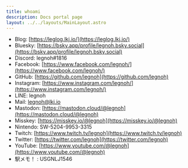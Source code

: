 ```yaml
---
title: whoami
description: Docs portal page
layout: ../../layouts/MainLayout.astro
---
```


* Blog: [https://leglog.lkj.io/](https://leglog.lkj.io/)
* Bluesky: [https://bsky.app/profile/legnoh.bsky.social](https://bsky.app/profile/legnoh.bsky.social)
* Discord: legnoh#1816
* Facebook: [https://www.facebook.com/legnoh/](https://www.facebook.com/legnoh/)
* GitHub: [https://github.com/legnoh](https://github.com/legnoh)
* Instagram: [https://www.instagram.com/legnoh/](https://www.instagram.com/legnoh/)
* LINE: legnoh
* Mail: [legnoh@lkj.io](mailto:legnoh@lkj.io)
* Mastodon: [https://mastodon.cloud/@legnoh](https://mastodon.cloud/@legnoh)
* Misskey: [https://misskey.io/@legnoh](https://misskey.io/@legnoh)
* Nintendo: SW-5204-9953-3315
* Twitch: [https://www.twitch.tv/legnoh](https://www.twitch.tv/legnoh)
* Twitter: [https://twitter.com/legnoh](https://twitter.com/legnoh)
* YouTube: [https://www.youtube.com/@legnoh](https://www.youtube.com/@legnoh)
* 駅メモ！ : USGNLJ1546

